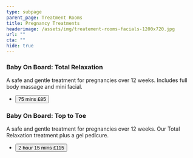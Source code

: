 ```yaml
---
type: subpage
parent_page: Treatment Rooms
title: Pregnancy Treatments
headerimage: /assets/img/treatement-rooms-facials-1200x720.jpg
url: ""
cta: ""
hide: true
---
```

### Baby On Board: Total Relaxation

A safe and gentle treatment for pregnancies over 12 weeks. Includes full body massage and mini facial.

* <a href="https://www.fresha.com/a/treatment-rooms-hastings-the-old-rectory-harold-road-uk-cro1x5rw?pId=86052"><button>75 mins £85</button></a>

### Baby On Board: Top to Toe

A safe and gentle treatment for pregnancies over 12 weeks. Our Total Relaxation treatment plus a gel pedicure.

* <a href="https://www.fresha.com/a/treatment-rooms-hastings-the-old-rectory-harold-road-uk-cro1x5rw?pId=86052"><button>2 hour 15 mins £115</button></a>
